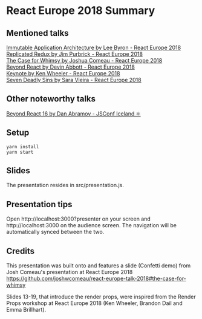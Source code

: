 # React Europe 2018 Summary

## Mentioned talks
[Immutable Application Architecture by Lee Byron - React Europe 2018](https://www.youtube.com/watch?v=oTcDmnAXZ4E)  
[Replicated Redux by Jim Purbrick - React Europe 2018](https://www.youtube.com/watch?v=Fr3vp0C22H0)  
[The Case for Whimsy by Joshua Comeau - React Europe 2018](https://www.youtube.com/watch?v=Z2d9rw9RwyE)  
[Beyond React by Devin Abbott - React Europe 2018](https://www.youtube.com/watch?v=HVwLOcllTfI)  
[Keynote by Ken Wheeler - React Europe 2018](https://www.youtube.com/watch?v=QFk6YwMz8nc)  
[Seven Deadly Sins by Sara Vieira - React Europe 2018](https://www.youtube.com/watch?v=gAHQ02xU2Rw)  

## Other noteworthy talks
[Beyond React 16 by Dan Abramov - JSConf Iceland ⚛](https://www.youtube.com/watch?v=v6iR3Zk4oDY)  

## Setup

    yarn install
    yarn start

## Slides
The presentation resides in src/presentation.js.

## Presentation tips
Open http://localhost:3000?presenter on your screen and http://localhost:3000 on the audience screen. The navigation will be automatically synced between the two.

## Credits

This presentation was built onto and features a slide (Confetti demo) from Josh Comeau's presentation at React Europe 2018
https://github.com/joshwcomeau/react-europe-talk-2018#the-case-for-whimsy

Slides 13-19, that introduce the render props, were inspired from the Render Props workshop at React Europe 2018 (Ken Wheeler, Brandon Dail and Emma Brillhart).
